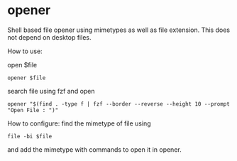 # opener
Shell based file opener using mimetypes as well as file extension. This does not depend on desktop files. 

How to use:

open $file

    opener $file

search file using fzf and open

    opener "$(find . -type f | fzf --border --reverse --height 10 --prompt "Open File : ")"

How to configure:
find the mimetype of file using

    file -bi $file

and add the mimetype with commands to open it in opener.
